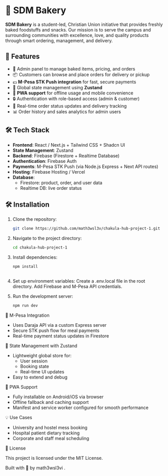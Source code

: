 # 🥖 SDM Bakery

**SDM Bakery** is a student-led, Christian Union initiative that provides freshly baked foodstuffs and snacks. Our mission is to serve the campus and surrounding communities with excellence, love, and quality products through smart ordering, management, and delivery.

## 🚀 Features

- 🧁 Admin panel to manage baked items, pricing, and orders  
- 📦 Customers can browse and place orders for delivery or pickup  
- 💵 **M-Pesa STK Push integration** for fast, secure payments  
- 🧠 Global state management using **Zustand**  
- 📱 **PWA support** for offline usage and mobile convenience  
- 🔒 Authentication with role-based access (admin & customer)  
- 🔔 Real-time order status updates and delivery tracking  
- 📊 Order history and sales analytics for admin users  

## 🛠️ Tech Stack

- **Frontend**: React / Next.js + Tailwind CSS + Shadcn UI  
- **State Management**: Zustand  
- **Backend**: Firebase (Firestore + Realtime Database)  
- **Authentication**: Firebase Auth  
- **Payments**: M-Pesa STK Push (via Node.js Express + Next API routes)  
- **Hosting**: Firebase Hosting / Vercel  
- **Database**: 
  - Firestore: product, order, and user data  
  - Realtime DB: live order status  


## 🛠️ Installation

1. Clone the repository:

   ```bash
   git clone https://github.com/math3wsl3v/chakula-hub-project-1.git
2. Navigate to the project directory:

   ```bash
   cd chakula-hub-project-1
   
3. Install dependencies:

    ```bash
    npm install
  
4. Set up environment variables:
Create a .env.local file in the root directory.
Add Firebase and M-Pesa API credentials.

5. Run the development server:
    ```bash
    npm run dev

💸 M-Pesa Integration

- Uses Daraja API via a custom Express server
- Secure STK push flow for meal payments
- Real-time payment status updates in Firestore

🧠 State Management with Zustand

- Lightweight global store for:
  - User session
  - Booking state
  - Real-time UI updates
- Easy to extend and debug

🧾 PWA Support

- Fully installable on Android/iOS via browser
- Offline fallback and caching support
- Manifest and service worker configured for smooth performance

💡 Use Cases

- University and hostel mess booking
- Hospital patient dietary tracking
- Corporate and staff meal scheduling

📄 License

This project is licensed under the MIT License.

Built with 🦇  by math3wsl3vi .
